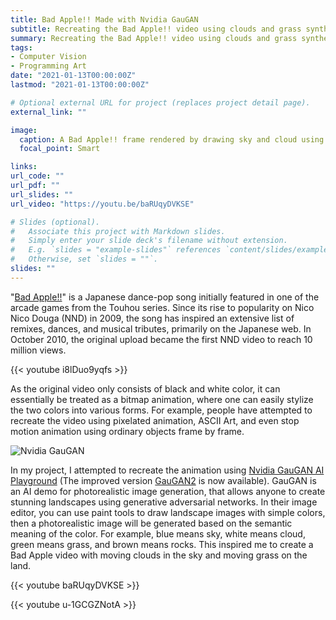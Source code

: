 ```yaml
---
title: Bad Apple!! Made with Nvidia GauGAN
subtitle: Recreating the Bad Apple!! video using clouds and grass synthesized by Nvidia GauGAN model
summary: Recreating the Bad Apple!! video using clouds and grass synthesized by Nvidia GauGAN model
tags:
- Computer Vision
- Programming Art
date: "2021-01-13T00:00:00Z"
lastmod: "2021-01-13T00:00:00Z"

# Optional external URL for project (replaces project detail page).
external_link: ""

image:
  caption: A Bad Apple!! frame rendered by drawing sky and cloud using Nvidia GauGAN
  focal_point: Smart

links:
url_code: ""
url_pdf: ""
url_slides: ""
url_video: "https://youtu.be/baRUqyDVKSE"

# Slides (optional).
#   Associate this project with Markdown slides.
#   Simply enter your slide deck's filename without extension.
#   E.g. `slides = "example-slides"` references `content/slides/example-slides.md`.
#   Otherwise, set `slides = ""`.
slides: ""
---
```


"[Bad Apple!!](https://www.youtube.com/watch?v=9lNZ_Rnr7Jc)" is a Japanese dance-pop song initially featured in one of the arcade games from the Touhou series. Since its rise to popularity on Nico Nico Douga (NND) in 2009, the song has inspired an extensive list of remixes, dances, and musical tributes, primarily on the Japanese web. In October 2010, the original upload became the first NND video to reach 10 million views.

{{< youtube i8lDuo9yqfs >}}

As the original video only consists of black and white color, it can essentially be treated as a bitmap animation, where one can easily stylize the two colors into various forms. For example, people have attempted to recreate the video using pixelated animation, ASCII Art, and even stop motion animation using ordinary objects frame by frame.

![Nvidia GauGAN](https://cdn.vox-cdn.com/uploads/chorus_asset/file/15972196/nvidia_gaugan_gif.gif "Nvidia GauGAN landscape drawing demo")

In my project, I attempted to recreate the animation using [Nvidia GauGAN AI Playground](https://www.nvidia.com/en-us/research/ai-playground/) (The improved version [GauGAN2](http://gaugan.org/gaugan2/) is now available). GauGAN is an AI demo for photorealistic image generation, that allows anyone to create stunning landscapes using generative adversarial networks. In their image editor, you can use paint tools to draw landscape images with simple colors, then a photorealistic image will be generated based on the semantic meaning of the color. For example, blue means sky, white means cloud, green means grass, and brown means rocks. This inspired me to create a Bad Apple video with moving clouds in the sky and moving grass on the land.

{{< youtube baRUqyDVKSE >}}

{{< youtube u-1GCGZNotA >}}